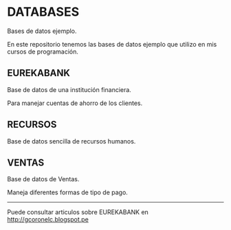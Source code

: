 # DATABASES

Bases de datos ejemplo.

En este repositorio tenemos las bases de datos ejemplo que utilizo en mis cursos de programación.

EUREKABANK
-------------------------------------------------------
Base de datos de una institución financiera.

Para manejar cuentas de ahorro de los clientes.

RECURSOS
-------------------------------------------------------
Base de datos sencilla de recursos humanos.

VENTAS
-------------------------------------------------------
Base de datos de Ventas.

Maneja diferentes formas de tipo de pago.


------------------------------------------------------------

Puede consultar articulos sobre EUREKABANK en http://gcoronelc.blogspot.pe

